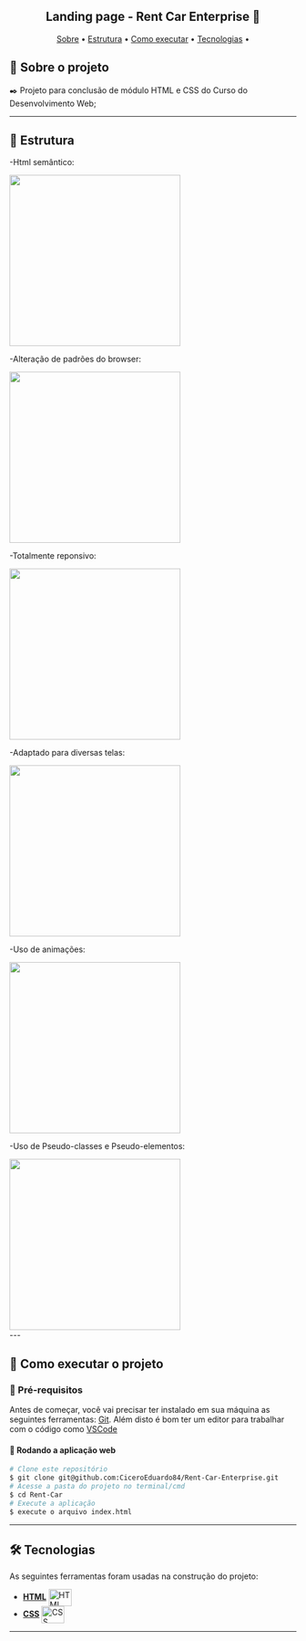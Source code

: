 <h2 align="center"> 
	Landing page - Rent Car Enterprise 🚗
</h2>

<p align="center">
 <a href="#-sobre-o-projeto">Sobre</a> •
 <a href="#-estrutura">Estrutura</a> • 
 <a href="#-como-executar-o-projeto">Como executar</a> • 
 <a href="#-tecnologias">Tecnologias</a> •  
</p> 

## 📝 Sobre o projeto

✒️ Projeto para conclusão de módulo HTML e CSS do Curso do Desenvolvimento Web;

---

## 🎨 Estrutura

<div>
 <p>-Html semântico:</p>
 <img src="https://github.com/CiceroEduardo24/Rent-Car-Enterprise/assets/132598847/eab4c7ee-dd25-4026-b6f1-108d6f25575f" width="300">
 <p>-Alteração de padrões do browser:</p>
 <img src="https://github.com/CiceroEduardo24/Rent-Car-Enterprise/assets/132598847/acaaa5d7-dd77-4ad4-a933-f3dae8af3064"  width="300">
 <p>-Totalmente reponsivo:</p>
 <img src="https://github.com/CiceroEduardo24/Rent-Car-Enterprise/assets/132598847/c438f43c-c43c-4c01-a50e-491377488cb2"  width="300">
 <p>-Adaptado para diversas telas:</p>
 <img src="https://github.com/CiceroEduardo24/Rent-Car-Enterprise/assets/132598847/0972fa51-d9fc-44fc-b3f7-e0ca2f593476"  width="300"> 
 <p>-Uso de animações:</p>
 <img src="https://github.com/CiceroEduardo24/Rent-Car-Enterprise/assets/132598847/1795dc09-94cf-4b27-8601-efe0969b1cf1"  width="300">
 <p>-Uso de Pseudo-classes e Pseudo-elementos:</p>
 <img src="https://github.com/CiceroEduardo24/Rent-Car-Enterprise/assets/132598847/bd19715b-cd0d-4a93-84f2-e74a70674798" width="300">
</div>
---

## 📌 Como executar o projeto

### 🔗 Pré-requisitos

Antes de começar, você vai precisar ter instalado em sua máquina as seguintes ferramentas:
[Git](https://git-scm.com). Além disto é bom ter um editor para trabalhar com o código como [VSCode](https://code.visualstudio.com/)

#### 🧭 Rodando a aplicação web

```bash
# Clone este repositório
$ git clone git@github.com:CiceroEduardo84/Rent-Car-Enterprise.git
# Acesse a pasta do projeto no terminal/cmd
$ cd Rent-Car
# Execute a aplicação
$ execute o arquivo index.html
```
---

## 🛠 Tecnologias

As seguintes ferramentas foram usadas na construção do projeto:
- **[HTML](https://html.com/)**
    <img align="center" alt="HTML" height="30" width="40" src="https://cdn.jsdelivr.net/gh/devicons/devicon/icons/html5/html5-original.svg">
-   **[CSS](https://www.w3.org/Style/CSS/Overview.en.html)**
      <img align="center" alt="CSS" height="30" width="40" src="https://cdn.jsdelivr.net/gh/devicons/devicon/icons/css3/css3-original.svg">
---
